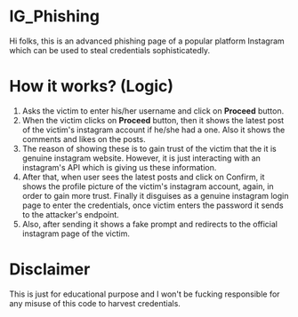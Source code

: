 # IG_Phishing

Hi folks, this is an advanced phishing page of a popular platform Instagram which can be used to steal credentials sophisticatedly.

# How it works? (Logic)
1. Asks the victim to enter his/her username and click on **Proceed** button.
2. When the victim clicks on **Proceed** button, then it shows the latest post of the victim's instagram account if he/she had a one. Also it shows the comments and likes on the posts.
3. The reason of showing these is to gain trust of the victim that the it is genuine instagram website. However, it is just interacting with an instagram's API which is giving us these information.
4. After that, when user sees the latest posts and click on Confirm, it shows the profile picture of the victim's instagram account, again, in order to gain more trust. Finally it disguises as a genuine instagram login page to enter the credentials, once victim enters the password it sends to the attacker's endpoint.
5. Also, after sending it shows a fake prompt and redirects to the official instagram page of the victim.

# Disclaimer
This is just for educational purpose and I won't be fucking responsible for any misuse of this code to harvest credentials.
